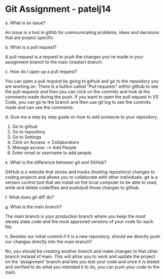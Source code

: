 # Git Assignment - patelj14

a. What is an issue?
 
 An issue is a tool in githib for communicating problems, ideas and decisions that are project specific. 

b. What is a pull request?

A pull request is a request to push the changes you've made in your assignment branch to the main (master) branch.  

c. How do I open up a pull request?

You can open a pull request by going to github and go to the repository you are working on. There is a button called "Pull requests" within github to see the pull requests and then you can click on the commits and look at the comments made during the push. If you want to open the pull request in VS Code, you can go to the branch and then use git log to see the commits made and can see the comments.

d. Give me a step by step guide on how to add someone to your repository.

1. Go to github 
2. Go to repository 
3. Go to Settings
4. Click on Access -> Collaborators
5. Manage access --> Add People
6. Enter email or username to add people.

e. What is the difference between git and GitHub?

GitHub is a website that stores and tracks (hosting repository) changes to coding projects and allows you to collaborate with other individuals. git is a version control tool that we install on the local computer to be able to read, write and delete code/files and push/pull those changes to github. 

f. What does git diff do?

g. What is the main branch?

The main branch is your production branch where you keep the most steady state code and the most approved versions of your code for each file. 

h. Besides our initial commit if it is a new repository, should we directly push our changes directly into the main branch?

No, you should be creating another branch and make changes to that other branch instead of main. This will allow you to work and update the project on the 'assignment' branch and lets you test your code and once it is tested and verified to do what you intended it to do, you can push your code to the main. 




